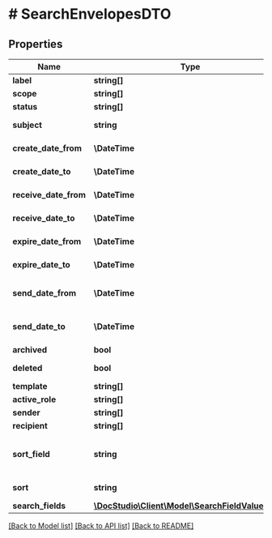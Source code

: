 # # SearchEnvelopesDTO

## Properties

Name | Type | Description | Notes
------------ | ------------- | ------------- | -------------
**label** | **string[]** |  | [optional]
**scope** | **string[]** |  | [optional]
**status** | **string[]** |  | [optional]
**subject** | **string** | Envelope subject | [optional]
**create_date_from** | **\DateTime** | Creation date from | [optional]
**create_date_to** | **\DateTime** | Creation date to | [optional]
**receive_date_from** | **\DateTime** | Receive date from | [optional]
**receive_date_to** | **\DateTime** | Receive date to | [optional]
**expire_date_from** | **\DateTime** | Expire date from | [optional]
**expire_date_to** | **\DateTime** | Expire date to | [optional]
**send_date_from** | **\DateTime** | Envelope sending date from | [optional]
**send_date_to** | **\DateTime** | Envelope sending date to | [optional]
**archived** | **bool** | Archived | [optional]
**deleted** | **bool** | Deleted to Recycle Bin | [optional]
**template** | **string[]** |  | [optional]
**active_role** | **string[]** |  | [optional]
**sender** | **string[]** |  | [optional]
**recipient** | **string[]** |  | [optional]
**sort_field** | **string** | Field for sorting (&#39;createdAt&#39; by default) | [optional]
**sort** | **string** | Sort order, asc or desc | [optional]
**search_fields** | [**\DocStudio\Client\Model\SearchFieldValueDTO[]**](SearchFieldValueDTO.md) |  | [optional]

[[Back to Model list]](../../README.md#models) [[Back to API list]](../../README.md#endpoints) [[Back to README]](../../README.md)
